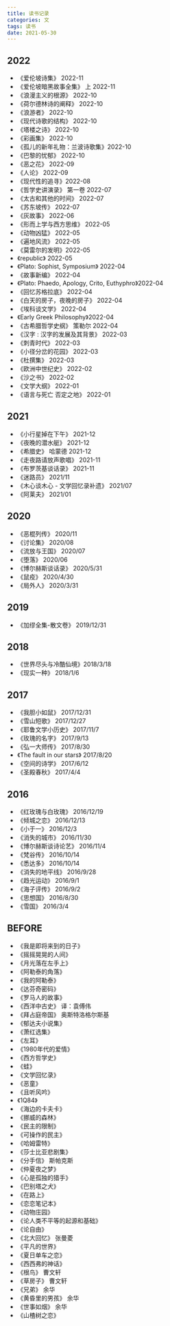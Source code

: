 ```yaml
---
title: 读书记录
categories: 文
tags: 读书
date: 2021-05-30
---
```


## 2022

- 《爱伦坡诗集》    2022-11
- 《爱伦坡暗黑故事全集》 上 2022-11
- 《浪漫主义的根源》 2022-10
- 《荷尔德林诗的阐释》  2022-10
- 《浪游者》 2022-10
- 《现代诗歌的结构》 2022-10
- 《塔楼之诗》 2022-10
- 《彩画集》 2022-10
- 《孤儿的新年礼物：兰波诗歌集》2022-10
- 《巴黎的忧郁》 2022-10
- 《恶之花》 2022-09
- 《人论》 2022-09
- 《现代性的追寻》2022-08
- 《哲学史讲演录》 第一卷 2022-07
- 《太古和其他的时间》 2022-07
- 《苏东坡传》  2022-07
- 《灰故事》    2022-06
- 《形而上学与西方思维》 2022-05
- 《动物凶猛》 2022-05
- 《遍地风流》  2022-05
- 《莫雷尔的发明》2022-05
- 《republic》  2022-05
- 《Plato: Sophist, Symposium》 2022-04
- 《故事新编》 2022-04
- 《Plato: Phaedo, Apology, Crito, Euthyphro》2022-04
- 《回忆苏格拉底》  2022-04
- 《白天的房子，夜晚的房子》 2022-04
- 《埃科谈文学》 2022-04
- 《Early Greek Philosophy》2022-04
- 《古希腊哲学史纲》 策勒尔 2022-04
- 《汉字 : 汉字的发展及其背景》  2022-03
- 《刺青时代》  2022-03
- 《小径分岔的花园》    2022-03
- 《杜撰集》    2022-03
- 《欧洲中世纪史》 2022-02
- 《沙之书》 2022-02
- 《文学大纲》 2022-01
- 《语言与死亡 否定之地》 2022-01

## 2021

- 《小行星掉在下午》    2021-12
- 《夜晚的潜水艇》      2021-12
- 《希腊史》 哈蒙德     2021-12
- 《走夜路请放声歌唱》  2021-11
- 《布罗茨基谈话录》    2021-11
- 《迷路员》     2021/11
- 《木心谈木心 - 文学回忆录补遗》   2021/07
- 《阿莱夫》     2021/01
   
## 2020

- 《恶棍列传》     2020/11
- 《讨论集》          2020/08
- 《流放与王国》     2020/07
- 《堕落》          2020/06
- 《博尔赫斯谈话录》  2020/5/31
- 《鼠疫》                  2020/4/30
- 《局外人》          2020/3/31

## 2019

- 《加缪全集-散文卷》 2019/12/31

## 2018

- 《世界尽头与冷酷仙境》2018/3/18
- 《现实一种》                2018/1/6

## 2017

- 《我胆小如鼠》            2017/12/31
- 《雪山短歌》                2017/12/27
- 《耶鲁文学小历史》      2017/11/7
- 《玫瑰的名字》            2017/9/13
- 《弘一大师传》            2017/8/30
- 《The fault in our stars》 2017/8/20
- 《空间的诗学》            2017/6/12
- 《圣殿春秋》               2017/4/4

## 2016

- 《红玫瑰与白玫瑰》     2016/12/19
- 《倾城之恋》                2016/12/13
- 《小于一》                    2016/12/3
- 《消失的城市》             2016/11/30
- 《博尔赫斯谈诗论艺》  2016/11/4
- 《梵谷传》                    2016/10/14
- 《悉达多》                    2016/10/14
- 《消失的地平线》        2016/9/28
- 《趋光运动》               2016/9/1
- 《海子评传》               2016/9/2
- 《思想国》                   2016/8/30
- 《雪国》                      2016/3/4
 
## BEFORE

- 《我是即将来到的日子》
- 《摇摇晃晃的人间》
- 《月光落在左手上》
- 《阿勒泰的角落》
- 《我的阿勒泰》
- 《达芬奇密码》
- 《罗马人的故事》
- 《西洋中古史》     译：袁傅伟
- 《拜占庭帝国》     奥斯特洛格尔斯基
- 《郁达夫小说集》
- 《萧红选集》
- 《左耳》
- 《1980年代的爱情》
- 《西方哲学史》
- 《蛙》
- 《文学回忆录》
- 《恶童》
- 《且听风吟》
- 《1Q84》
- 《海边的卡夫卡》
- 《挪威的森林》
- 《民主的限制》
- 《可操作的民主》
- 《哈姆雷特》
- 《莎士比亚悲剧集》
- 《分手信》     斯帕克斯
- 《仲夏夜之梦》
- 《心是孤独的猎手》
- 《巴别塔之犬》
- 《在路上》
- 《恋恋笔记本》
- 《动物庄园》
- 《论人类不平等的起源和基础》
- 《论自由》
- 《北大回忆》     张曼菱
- 《平凡的世界》
- 《夏日单车之恋》
- 《西西弗的神话》
- 《根鸟》     曹文轩
- 《草房子》     曹文轩
- 《兄弟》     余华
- 《黄昏里的男孩》     余华
- 《世事如烟》     余华
- 《山楂树之恋》
